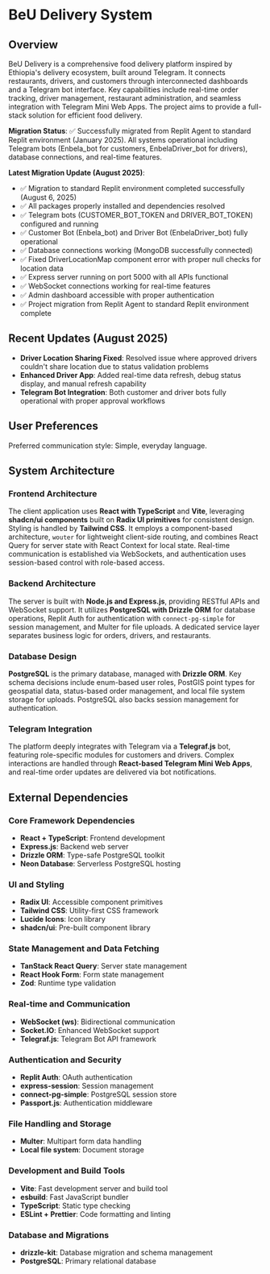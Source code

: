 # BeU Delivery System

## Overview
BeU Delivery is a comprehensive food delivery platform inspired by Ethiopia's delivery ecosystem, built around Telegram. It connects restaurants, drivers, and customers through interconnected dashboards and a Telegram bot interface. Key capabilities include real-time order tracking, driver management, restaurant administration, and seamless integration with Telegram Mini Web Apps. The project aims to provide a full-stack solution for efficient food delivery.

**Migration Status**: ✅ Successfully migrated from Replit Agent to standard Replit environment (January 2025). All systems operational including Telegram bots (Enbela_bot for customers, EnbelaDriver_bot for drivers), database connections, and real-time features.

**Latest Migration Update (August 2025)**: 
- ✅ Migration to standard Replit environment completed successfully (August 6, 2025)
- ✅ All packages properly installed and dependencies resolved
- ✅ Telegram bots (CUSTOMER_BOT_TOKEN and DRIVER_BOT_TOKEN) configured and running
- ✅ Customer Bot (Enbela_bot) and Driver Bot (EnbelaDriver_bot) fully operational
- ✅ Database connections working (MongoDB successfully connected)
- ✅ Fixed DriverLocationMap component error with proper null checks for location data
- ✅ Express server running on port 5000 with all APIs functional
- ✅ WebSocket connections working for real-time features
- ✅ Admin dashboard accessible with proper authentication
- ✅ Project migration from Replit Agent to standard Replit environment complete

## Recent Updates (August 2025)
- **Driver Location Sharing Fixed**: Resolved issue where approved drivers couldn't share location due to status validation problems
- **Enhanced Driver App**: Added real-time data refresh, debug status display, and manual refresh capability
- **Telegram Bot Integration**: Both customer and driver bots fully operational with proper approval workflows

## User Preferences
Preferred communication style: Simple, everyday language.

## System Architecture

### Frontend Architecture
The client application uses **React with TypeScript** and **Vite**, leveraging **shadcn/ui components** built on **Radix UI primitives** for consistent design. Styling is handled by **Tailwind CSS**. It employs a component-based architecture, `wouter` for lightweight client-side routing, and combines React Query for server state with React Context for local state. Real-time communication is established via WebSockets, and authentication uses session-based control with role-based access.

### Backend Architecture
The server is built with **Node.js and Express.js**, providing RESTful APIs and WebSocket support. It utilizes **PostgreSQL with Drizzle ORM** for database operations, Replit Auth for authentication with `connect-pg-simple` for session management, and Multer for file uploads. A dedicated service layer separates business logic for orders, drivers, and restaurants.

### Database Design
**PostgreSQL** is the primary database, managed with **Drizzle ORM**. Key schema decisions include enum-based user roles, PostGIS point types for geospatial data, status-based order management, and local file system storage for uploads. PostgreSQL also backs session management for authentication.

### Telegram Integration
The platform deeply integrates with Telegram via a **Telegraf.js** bot, featuring role-specific modules for customers and drivers. Complex interactions are handled through **React-based Telegram Mini Web Apps**, and real-time order updates are delivered via bot notifications.

## External Dependencies

### Core Framework Dependencies
- **React + TypeScript**: Frontend development
- **Express.js**: Backend web server
- **Drizzle ORM**: Type-safe PostgreSQL toolkit
- **Neon Database**: Serverless PostgreSQL hosting

### UI and Styling
- **Radix UI**: Accessible component primitives
- **Tailwind CSS**: Utility-first CSS framework
- **Lucide Icons**: Icon library
- **shadcn/ui**: Pre-built component library

### State Management and Data Fetching
- **TanStack React Query**: Server state management
- **React Hook Form**: Form state management
- **Zod**: Runtime type validation

### Real-time and Communication
- **WebSocket (ws)**: Bidirectional communication
- **Socket.IO**: Enhanced WebSocket support
- **Telegraf.js**: Telegram Bot API framework

### Authentication and Security
- **Replit Auth**: OAuth authentication
- **express-session**: Session management
- **connect-pg-simple**: PostgreSQL session store
- **Passport.js**: Authentication middleware

### File Handling and Storage
- **Multer**: Multipart form data handling
- **Local file system**: Document storage

### Development and Build Tools
- **Vite**: Fast development server and build tool
- **esbuild**: Fast JavaScript bundler
- **TypeScript**: Static type checking
- **ESLint + Prettier**: Code formatting and linting

### Database and Migrations
- **drizzle-kit**: Database migration and schema management
- **PostgreSQL**: Primary relational database